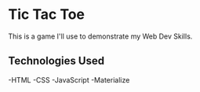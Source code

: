 # Tic Tac Toe

This is a game I'll use to demonstrate my Web Dev Skills.

## Technologies Used
-HTML
-CSS
-JavaScript
-Materialize

